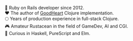 🥷 Ruby on Rails developer since 2012.<br>
❤️ The author of [GoodHeart](https://github.com/dimafedotov/goodheart) Clojure implementation.<br>
🌕 Years of production experience in full-stack Clojure.<br>
🎮 Amateur Rustacean in the field of GameDev, AI and CGI.<br>
🔬 Curious in Haskell, PureScript and Elm.<br>
